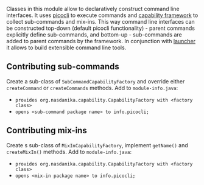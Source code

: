 Classes in this module allow to declaratively construct command line interfaces.
It uses [picocli](https://picocli.info/) to execute commands and [capability framework](../capability/index.html) to collect sub-commands and mix-ins.
This way command line interfaces can be constructed top-down (default picocli functionality) - parent commands explicitly define sub-commands, and bottom-up - sub-commands are added to parent commands by the framework.
In conjunction with [launcher](../launcher/index.html) it allows to build extensible command line tools.

## Contributing sub-commands

Create a sub-class of ``SubCommandCapabilityFactory`` and override either ``createCommand`` or ``createCommands`` methods.
Add to ``module-info.java``:

* ``provides org.nasdanika.capability.CapabilityFactory with <factory class>``
* ``opens <sub-command package name> to info.picocli;``

## Contributing mix-ins

Create s sub-class of ``MixInCapabilityFactory``, implement ``getName()`` and ``createMixIn()`` methods.
Add to ``module-info.java``:

* ``provides org.nasdanika.capability.CapabilityFactory with <factory class>``
* ``opens <mix-in package name> to info.picocli;``

